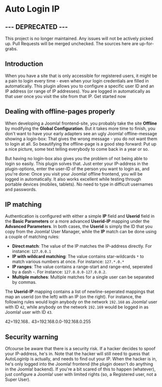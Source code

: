 # Auto Login IP

## --- DEPRECATED ---
This project is no longer maintained. Any issues will not be actively picked up. Pull Requests will be merged unchecked. The sources here are up-for-grabs.

## Introduction
When you have a site that is only accessible for registered users, it might be a pain to login every time - even when your login credentials are filled in automatically. This plugin allows you to configure a specific user ID and an IP address (or range of IP addresses). You are logged in automatically as that user once you visit the site from that IP.
Get started now

## Dealing with offline-pages properly
When developing a Joomla! frontend-site, you probably take the site **Offline** by modifying the **Global Configuration**. But it takes more time to finish, you don't want to have your early adapters see an ugly Joomla! offline-message showing a login-box: That gives the wrong message - you do not want them to login at all. So beautifying the offline-page is a good step forward: Put up a nice picture, some text telling everybody to come back in a year or so.

But having no login-box also gives you the problem of not being able to login so easily. This plugin solves that. Just enter your IP-address in the plugin-options, enter the user-ID of the person you want to login as, and you're done: Once you visit your Joomla! offline frontend, you will be logged in automatically. It also works excellent while testing through portable devices (mobiles, tablets). No need to type in difficult usernames and passwords.

## IP matching
Authentication is configured with either a simple **IP** field and **Userid** field in the **Basic Parameters** or a more advanced **Userid-IP** mapping under the **Advanced Parameters**. In both cases, the **Userid** is simply the ID that you copy from the Joomla! User Manager, while the **IP** match can be done using a couple of matching rules:

- **Direct match**: The value of the IP matches the IP-address directly. For instance: `127.0.0.1`
- **IP with wildcard matching**: The value contains star-wildcards `*` to match various numbers at once. For instance: `127.*.0.*`
- **IP ranges**: The value contains a range-start and range-end, seperated by a dash -. For instance: `127.0.0.0-127.0.0.2`.
- **Multiple matches**: Multiple matches for a single user can be separated by commas.

The **Userid-IP** mapping contains a list of newline-seperated mappings that map an userid (on the left) with an IP (on  the right). For instance, the following rules would login anybody on the network `192.168` as Joomla! user with ID `42`, while anybody on the network `192.169` would be logged in as Joomla! user with ID `43`.

  42=192.168.*.*
  43=192.168.0.0-192.168.0.255

## Security warning
Ofcourse be aware that there is a security risk. If a hacker decides to spoof your IP-address, he's in. Note that the hacker will still need to guess that AutoLoginIp is actually, and needs to find out your IP. When the hacker is in, he's only logged into the Joomla! frontend (the plugin doesn't do anything in the Joomla! backend). If you're a bit scared of this to happen (whatever), just configure a Joomla! user with limited rights (so, a Registered user, not a Super User).
